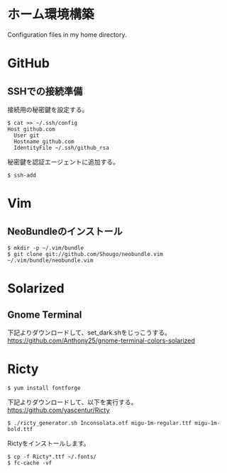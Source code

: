 ホーム環境構築
=======

Configuration files in my home directory.

# GitHub

## SSHでの接続準備

接続用の秘密鍵を設定する。

```
$ cat >> ~/.ssh/config
Host github.com
  User git
  Hostname github.com
  IdentityFile ~/.ssh/github_rsa
```

秘密鍵を認証エージェントに追加する。

```
$ ssh-add
```

# Vim

## NeoBundleのインストール

```
$ mkdir -p ~/.vim/bundle
$ git clone git://github.com/Shougo/neobundle.vim ~/.vim/bundle/neobundle.vim
```

# Solarized

## Gnome Terminal

下記よりダウンロードして、set_dark.shをじっこうする。
https://github.com/Anthony25/gnome-terminal-colors-solarized

# Ricty

```
$ yum install fontforge
```

下記よりダウンロードして、以下を実行する。
https://github.com/yascentur/Ricty

```
$ ./ricty_generator.sh Inconsolata.otf migu-1m-regular.ttf migu-1m-bold.ttf
```

Rictyをインストールします。

```
$ cp -f Ricty*.ttf ~/.fonts/
$ fc-cache -vf
```


